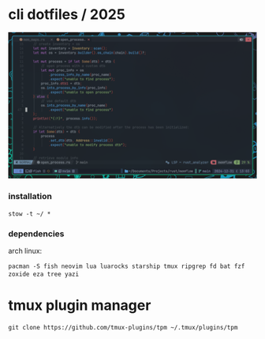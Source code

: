 # cli dotfiles / 2025

![Screenshot](/screenshot.png "Screenshot")

### installation
```
stow -t ~/ *
```

### dependencies
arch linux:
```
pacman -S fish neovim lua luarocks starship tmux ripgrep fd bat fzf zoxide eza tree yazi
```

# tmux plugin manager
```
git clone https://github.com/tmux-plugins/tpm ~/.tmux/plugins/tpm
```
